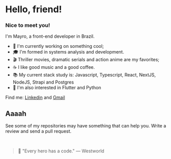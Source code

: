 # Hello, friend!
### Nice to meet you!

<p>
  I'm Mayro, a front-end developer in Brazil.
</p>

- 💼 I'm currently working on something cool;
- 🎓 I'm formed in systems analysis and development.
- 🎬 Thriller movies, dramatic serials and action anime are my favorites;
- ☕️ I like good music and a good coffee.
- 📚 My current stack study is: Javascript, Typescript, React, NextJS, NodeJS, Strapi and Postgres
- 🎯 I'm also interested in Flutter and Python

Find me:
[Linkedin](https://www.linkedin.com/in/mayro-myller-89945a14b/) and
[Gmail](mailto:deehmyller11@gmail.com)

## Aaaah
See some of my repositories may have something that can help you. Write a review and send a pull request.

<br/>

> 💬 "Every hero has a code."
> ― Westworld
